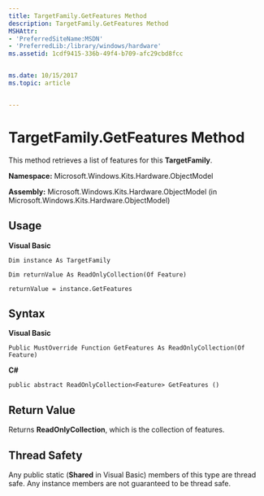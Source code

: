 ```yaml
---
title: TargetFamily.GetFeatures Method
description: TargetFamily.GetFeatures Method
MSHAttr:
- 'PreferredSiteName:MSDN'
- 'PreferredLib:/library/windows/hardware'
ms.assetid: 1cdf9415-336b-49f4-b709-afc29cbd8fcc


ms.date: 10/15/2017
ms.topic: article


---
```


# TargetFamily.GetFeatures Method


This method retrieves a list of features for this **TargetFamily**.

**Namespace:** Microsoft.Windows.Kits.Hardware.ObjectModel

**Assembly:** Microsoft.Windows.Kits.Hardware.ObjectModel (in Microsoft.Windows.Kits.Hardware.ObjectModel)

## <span id="Usage"></span><span id="usage"></span><span id="USAGE"></span>Usage


**Visual Basic**

`Dim instance As TargetFamily`

`Dim returnValue As ReadOnlyCollection(Of Feature)`

`returnValue = instance.GetFeatures`

## <span id="Syntax"></span><span id="syntax"></span><span id="SYNTAX"></span>Syntax


**Visual Basic**

`Public MustOverride Function GetFeatures As ReadOnlyCollection(Of Feature)`

**C#**

`public abstract ReadOnlyCollection<Feature> GetFeatures ()`

## <span id="Return_Value"></span><span id="return_value"></span><span id="RETURN_VALUE"></span>Return Value


Returns **ReadOnlyCollection**, which is the collection of features.

## <span id="Thread_Safety"></span><span id="thread_safety"></span><span id="THREAD_SAFETY"></span>Thread Safety


Any public static (**Shared** in Visual Basic) members of this type are thread safe. Any instance members are not guaranteed to be thread safe.

 

 






